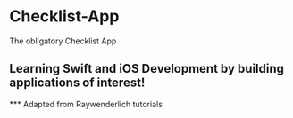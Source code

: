 # Checklist-App
The obligatory Checklist App 

## Learning Swift and iOS Development by building applications of interest!

*** Adapted from Raywenderlich tutorials
